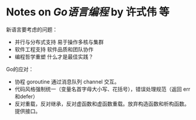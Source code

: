 # Notes on *Go语言编程* by 许式伟 等

新语言要考虑的问题：

* 并行与分布式支持 易于操作多核与集群
* 软件工程支持 软件品质和团队协作
* 编程哲学重塑 什么才是最佳实践？

Go的应对：

* 协程 goroutine 通过消息队列 channel 交互。
* 代码风格强制统一（变量名首字母大小写、花括号），错误处理规范（返回 err和defer）
* 反对重载，反对继承，反对虚函数和虚函数重载。放弃构造函数和析构函数。提供接口。